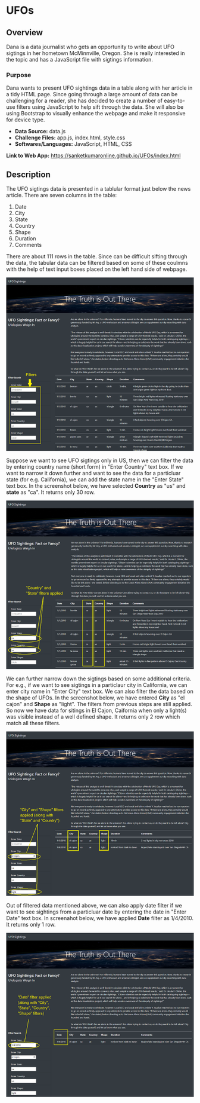 # UFOs

## Overview

Dana is a data journalist who gets an opportunity to write about UFO sigtings in her hometown McMinnville, Oregon. She is really interested in the topic and has a JavaScript file with sigtings information. 

### Purpose

Dana wants to present UFO sightings data in a table along with her article in a tidy HTML page. Since going through a large amount of data can be challenging for a reader, she has decided to create a number of easy-to-use filters using JavaScript to help sift through the data. She will also be using Bootstrap to visually enhance the webpage and make it responsive for device type.

* **Data Source:** data.js
* **Challenge Files:** app.js, index.html, style.css
* **Softwares/Languages:** JavaScript, HTML, CSS

**Link to Web App:** https://sanketkumaronline.github.io/UFOs/index.html

## Description

The UFO sigtings data is presented in a tablular format just below the news article. There are seven columns in the table:

1. Date
2. City
3. State
4. Country
5. Shape
6. Duration
7. Comments

There are about 111 rows in the table. Since can be difficult sifting through the data, the tabular data can be filtered based on some of these coulmns with the help of text input boxes placed on the left hand side of webpage. 

![unfiltered webpage](./static/images/unfiltered.png)

Suppose we want to see UFO sigtings only in US, then we can filter the data by entering country name (short form) in "Enter Country" text box. If we want to narrow it down further and want to see the data for a particluar state (for e.g. California), we can add the state name in the "Enter State" text box. In the screenshot below, we have selected **Country** as "us" and **state** as "ca". It returns only 30 row. 

![country-state](./static/images/country-state.png)

We can further narrow down the sigtings based on some additional criteria. For e.g., if we want to see sigtings in a particlaur city in California, we can enter city name in "Enter City" text box. We can also filter the data based on the shape of UFOs. In the screenshot below, we have entered **City** as "el cajon" and **Shape** as "light". The filters from previous steps are still applied. So now we have data for sitings in El Cajon, Caifornia when only a light(s) was visible instead of a well defined shape. It returns only 2 row which match all these filters. 

![city-shape](./static/images/city-shape.png)

Out of filtered data mentioned above, we can also apply date filter if we want to see sightings from a particluar date by entering the date in "Enter Date" text box. In screenahot below, we have applied **Date** filter as 1/4/2010. It returns only 1 row. 

![date](./static/images/date.png)
